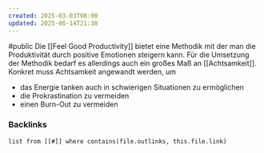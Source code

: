 ```yaml
---
created: 2025-03-03T08:00
updated: 2025-06-14T21:38
---
```

#public
Die [[Feel Good Productivity]] bietet eine Methodik mit der man die Produktivität durch positive Emotionen steigern kann. Für die Umsetzung der Methodik bedarf es allerdings auch ein großes Maß an [[Achtsamkeit]]. Konkret muss Achtsamkeit angewandt werden, um 
- das Energie tanken auch in schwierigen Situationen zu ermöglichen
- die Prokrastination zu vermeiden
- einen Burn-Out zu vermeiden

### Backlinks
```dataview 
list from [[#]] where contains(file.outlinks, this.file.link)
```


